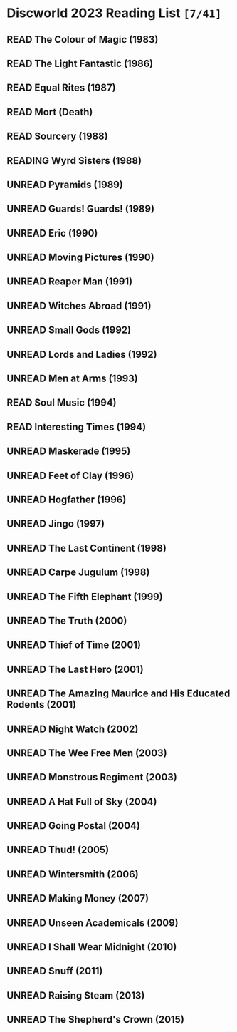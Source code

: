 

# Discworld 2023 Reading List <code>[7/41]</code>


## READ The Colour of Magic (1983)


## READ The Light Fantastic (1986)


## READ Equal Rites (1987)


## READ Mort (Death)


## READ Sourcery (1988)


## READING Wyrd Sisters (1988)


## UNREAD Pyramids (1989)


## UNREAD Guards! Guards! (1989)


## UNREAD Eric (1990)


## UNREAD Moving Pictures (1990)


## UNREAD Reaper Man (1991)


## UNREAD Witches Abroad (1991)


## UNREAD Small Gods (1992)


## UNREAD Lords and Ladies (1992)


## UNREAD Men at Arms (1993)


## READ Soul Music (1994)


## READ Interesting Times (1994)


## UNREAD Maskerade (1995)


## UNREAD Feet of Clay (1996)


## UNREAD Hogfather (1996)


## UNREAD Jingo (1997)


## UNREAD The Last Continent (1998)


## UNREAD Carpe Jugulum (1998)


## UNREAD The Fifth Elephant (1999)


## UNREAD The Truth (2000)


## UNREAD Thief of Time (2001)


## UNREAD The Last Hero (2001)


## UNREAD The Amazing Maurice and His Educated Rodents (2001)


## UNREAD Night Watch (2002)


## UNREAD The Wee Free Men (2003)


## UNREAD Monstrous Regiment (2003)


## UNREAD A Hat Full of Sky (2004)


## UNREAD Going Postal (2004)


## UNREAD Thud! (2005)


## UNREAD Wintersmith (2006)


## UNREAD Making Money (2007)


## UNREAD Unseen Academicals (2009)


## UNREAD I Shall Wear Midnight (2010)


## UNREAD Snuff (2011)


## UNREAD Raising Steam (2013)


## UNREAD The Shepherd's Crown (2015)

